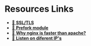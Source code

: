 # Resources Links

- [🔗 **SSL/TLS**](https://www.hostinger.es/tutoriales/ssl-tls-https)
- [🔗 **Prefork module**](https://httpd.apache.org/docs/2.4/mod/prefork.html)
- [🔗 **Why nginx is faster than apache?**](https://stackoverflow.com/questions/2583350/is-epoll-the-essential-reason-that-tornadowebor-nginx-is-so-fast)
- [🔗 **Listen on diferent IP's**](https://es.stackoverflow.com/questions/168128/duda-sobre-inaddr-any)
